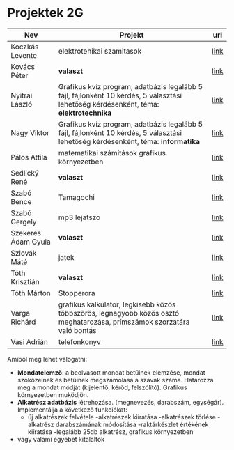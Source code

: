 # Projektek 2G
Nev|Projekt|url
-|-|-|
Koczkás Levente | elektrotehikai szamitasok | [link](https://trello.com/c/orOpa2aU/1-koczk%C3%A1s-levente-projekt)
Kovács Péter | **valaszt**  | [link](https://trello.com/c/gCX3LCX1/2-kov%C3%A1cs-p%C3%A9ter-projekt)
Nyitrai László | Grafikus kvíz program, adatbázis legalább 5 fájl, fájlonként 10 kérdés, 5 választási lehetőség kérdésenként, téma: **elektrotechnika** | [link](https://trello.com/c/y3g48mQG/4-nyitrai-l%C3%A1szl%C3%B3-projekt)
Nagy Viktor | Grafikus kvíz program, adatbázis legalább 5 fájl, fájlonként 10 kérdés, 5 választási lehetőség kérdésenként, téma: **informatika** | [link](https://trello.com/c/rXhyTqFg/3-nagy-viktor-projekt)
Pálos Attila| matematikai számítások grafikus környezetben | [link](https://trello.com/c/yJgM9ClO/5-p%C3%A1los-attila-projekt)
Sedlický René | **valaszt** | [link](https://trello.com/c/qhMfyjvp/6-sedlick%C3%BD-ren%C3%A9-projekt)
Szabó Bence | Tamagochi | [link](https://trello.com/c/xQ4vzflk/7-szab%C3%B3-bence-projekt)
Szabó Gergely | mp3 lejatszo | [link](https://trello.com/c/oYDMCtU1/8-szab%C3%B3-gergely-projekt)
Szekeres Ádam Gyula | **valaszt** | [link](https://trello.com/c/3Czqxzlk/9-szekeres-%C3%A1d%C3%A1m-projekt)
Szlovák Máté | jatek | [link](https://trello.com/c/K7mhjNoD/10-szlov%C3%A1k-m%C3%A1t%C3%A9-projekt)
Tóth Krisztián | **valaszt** | [link](https://trello.com/c/RlybfexA/11-t%C3%B3th-kriszti%C3%A1n-projekt)
Tóth Márton| Stopperora | [link](https://trello.com/c/DfYEW5iv/12-t%C3%B3th-m%C3%A1rton-projekt)
Varga Richárd | grafikus kalkulator, legkisebb közös többszörös, legnagyobb közös osztó meghatarozása, prímszámok szorzatára való bontás | [link](https://trello.com/c/EUm2F567/13-varga-rich%C3%A1rd-projekt)
Vasi Adrián|telefonkonyv | [link](https://trello.com/c/Y4Ox1BrE/14-vasi-adri%C3%A1n-projekt)


Amiből még lehet válogatni: 
- **Mondatelemző**: a beolvasott mondat betűinek elemzése, mondat szóközeinek és betűinek megszámolása a szavak száma. Határozza meg a mondat módját (kijelentő, kérőd, felszólító). Grafikus környezetben muködjön.
- **Alkatrész adatbázis** létrehozása. (megnevezés, darabszám, egységár). Implementálja a következő funkciókat:
  - új alkatrészek felvétele
  -alkatrészek kiíratása
  -alkatrészek törlése
  -alkatrész darabszámának módosítása
  -raktárkészlet értékének kiíratása
  -legalább 25db alkatrész, grafikus környezetben
- vagy valami egyebet kitalaltok
